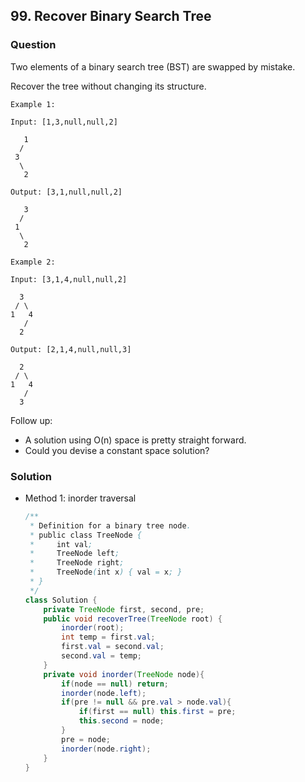 ## 99. Recover Binary Search Tree

### Question
Two elements of a binary search tree (BST) are swapped by mistake.

Recover the tree without changing its structure.

```
Example 1:

Input: [1,3,null,null,2]

   1
  /
 3
  \
   2

Output: [3,1,null,null,2]

   3
  /
 1
  \
   2

Example 2:

Input: [3,1,4,null,null,2]

  3
 / \
1   4
   /
  2

Output: [2,1,4,null,null,3]

  2
 / \
1   4
   /
  3
```

Follow up:
* A solution using O(n) space is pretty straight forward.
* Could you devise a constant space solution?

### Solution
* Method 1: inorder traversal
	```Java
	/**
	 * Definition for a binary tree node.
	 * public class TreeNode {
	 *     int val;
	 *     TreeNode left;
	 *     TreeNode right;
	 *     TreeNode(int x) { val = x; }
	 * }
	 */
	class Solution {
		private TreeNode first, second, pre;
		public void recoverTree(TreeNode root) {
			inorder(root);
			int temp = first.val;
			first.val = second.val;
			second.val = temp;
		}    
		private void inorder(TreeNode node){
			if(node == null) return;
			inorder(node.left);
			if(pre != null && pre.val > node.val){
				if(first == null) this.first = pre;
				this.second = node;
			}
			pre = node;
			inorder(node.right);
		}
	}
	```
